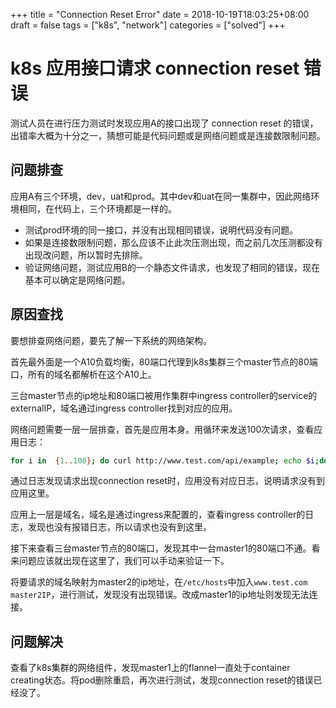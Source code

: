 +++
title = "Connection Reset Error"
date = 2018-10-19T18:03:25+08:00
draft = false
tags = ["k8s", "network"]
categories = ["solved"]
+++

# k8s 应用接口请求 connection reset 错误

测试人员在进行压力测试时发现应用A的接口出现了 connection reset 的错误，出错率大概为十分之一，猜想可能是代码问题或是网络问题或是连接数限制问题。

## 问题排查

应用A有三个环境，dev，uat和prod。其中dev和uat在同一集群中，因此网络环境相同，在代码上，三个环境都是一样的。

* 测试prod环境的同一接口，并没有出现相同错误，说明代码没有问题。
* 如果是连接数限制问题，那么应该不止此次压测出现，而之前几次压测都没有出现改问题，所以暂时先排除。
* 验证网络问题，测试应用B的一个静态文件请求，也发现了相同的错误，现在基本可以确定是网络问题。

## 原因查找

要想排查网络问题，要先了解一下系统的网络架构。

首先最外面是一个A10负载均衡，80端口代理到k8s集群三个master节点的80端口，所有的域名都解析在这个A10上。

三台master节点的ip地址和80端口被用作集群中ingress controller的service的externalIP，域名通过ingress controller找到对应的应用。

网络问题需要一层一层排查，首先是应用本身。用循环来发送100次请求，查看应用日志：

```bash
for i in  {1..100}; do curl http://www.test.com/api/example; echo $i;done
```

通过日志发现请求出现connection reset时，应用没有对应日志，说明请求没有到应用这里。

应用上一层是域名，域名是通过ingress来配置的，查看ingress controller的日志，发现也没有报错日志，所以请求也没有到这里。

接下来查看三台master节点的80端口，发现其中一台master1的80端口不通。看来问题应该就出现在这里了，我们可以手动来验证一下。

将要请求的域名映射为master2的ip地址，在`/etc/hosts`中加入`www.test.com master2IP`，进行测试，发现没有出现错误。改成master1的ip地址则发现无法连接。

## 问题解决

查看了k8s集群的网络组件，发现master1上的flannel一直处于container creating状态。将pod删除重启，再次进行测试，发现connection reset的错误已经没了。
